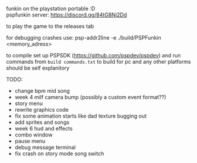 funkin on the playstation portable :D  
pspfunkin server:
https://discord.gg/84tG8Nj2Dd

to play the game to the releases tab  

for debugging crashes use: psp-addr2line -e ./build/PSPFunkin <memory_adress> 

to compile set up PSPSDK (https://github.com/pspdev/pspdev) and run commands from `build commands.txt`
to build for pc and any other platforms should be self explanitory

TODO:
- change bpm mid song
- week 4 milf camera bump (possibly a custom event format??)
- story menu
- rewrite graphics code
- fix some animation starts like dad texture bugging out
- add sprites and songs
- week 6 hud and effects
- combo window
- pause menu
- debug message terminal
- fix crash on story mode song switch